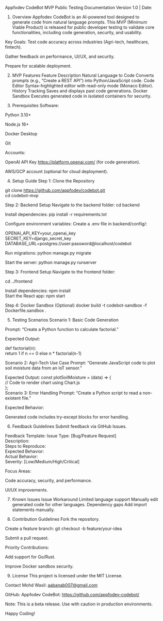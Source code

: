 Appfodev CodeBot MVP Public Testing Documentation
Version 1.0 | Date:

1. Overview
Appfodev CodeBot is an AI-powered tool designed to generate code from natural language prompts. This MVP (Minimum Viable Product) is released for public developer testing to validate core functionalities, including code generation, security, and usability.

Key Goals: 
Test code accuracy across industries (Agri-tech, healthcare, fintech).

Gather feedback on performance, UI/UX, and security.

Prepare for scalable deployment.

2. MVP Features
Feature	Description
Natural Language to Code	Converts prompts (e.g., “Create a REST API”) into Python/JavaScript code.
Code Editor	Syntax-highlighted editor with read-only mode (Monaco Editor).
History Tracking	Saves and displays past code generations.
Docker Sandbox	Executes generated code in isolated containers for security.

3. Prerequisites
Software:

Python 3.10+

Node.js 16+

Docker Desktop

Git

Accounts:

OpenAI API Key https://platform.openai.com/ (for code generation).

AWS/GCP account (optional for cloud deployment).

4. Setup Guide
Step 1: Clone the Repository

git clone https://github.com/appfodev/codebot.git  
cd codebot-mvp  

Step 2: Backend Setup
Navigate to the backend folder:
cd backend  

Install dependencies:
pip install -r requirements.txt  

Configure environment variables:
Create a .env file in backend/config/:

OPENAI_API_KEY=your_openai_key  
SECRET_KEY=django_secret_key  
DATABASE_URL=postgres://user:password@localhost/codebot  

Run migrations:
python manage.py migrate  

Start the server:
python manage.py runserver  

Step 3: Frontend Setup
Navigate to the frontend folder:

cd ../frontend  

Install dependencies:
npm install  
Start the React app:
npm start  

Step 4: Docker Sandbox (Optional)
docker build -t codebot-sandbox -f Dockerfile.sandbox .  

5. Testing Scenarios
Scenario 1: Basic Code Generation

Prompt: “Create a Python function to calculate factorial.”  


Expected Output:

def factorial(n):  
    return 1 if n == 0 else n * factorial(n-1)  
    
Scenario 2: Agri-Tech Use Case
Prompt: “Generate JavaScript code to plot soil moisture data from an IoT sensor.”  


Expected Output: const plotSoilMoisture = (data) => {  
    // Code to render chart using Chart.js  
};  
Scenario 3: Error Handling
Prompt: “Create a Python script to read a non-existent file.”  


Expected Behavior:

Generated code includes try-except blocks for error handling.

6. Feedback Guidelines
Submit feedback via GitHub Issues.

Feedback Template: Issue Type: [Bug/Feature Request]  
Description:  
Steps to Reproduce:  
Expected Behavior:  
Actual Behavior:  
Severity: [Low/Medium/High/Critical]  


Focus Areas:

Code accuracy, security, and performance.

UI/UX improvements.

7. Known Issues
 Issue	Workaround
Limited language support	Manually edit generated code for other languages.
Dependency gaps	Add import statements manually.

8. Contribution Guidelines
Fork the repository.

Create a feature branch: git checkout -b feature/your-idea  


Submit a pull request.

Priority Contributions:

Add support for Go/Rust.

Improve Docker sandbox security.


9. License
This project is licensed under the MIT License.

Contact
Mohd Wasil: aabanab007@gmail.com

GitHub: Appfodev CodeBot:
https://github.com/appfodev-codebot/

Note: This is a beta release. Use with caution in production environments.

Happy Coding! 































